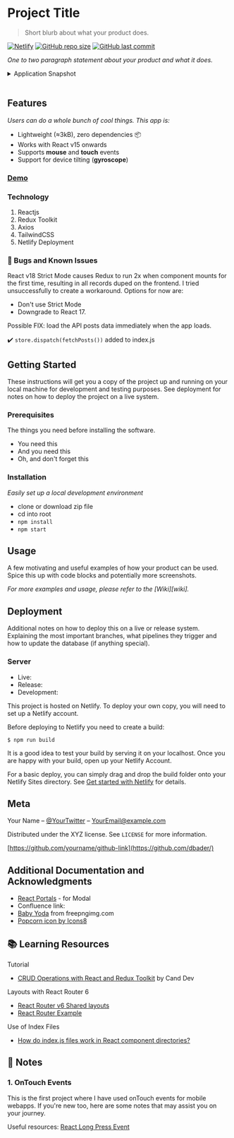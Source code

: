 # Project Title
> Short blurb about what your product does.

[![Netlify][netlify-img]][netlify-url]
[![GitHub repo size][github-img]][github-url]
[![GitHub last commit][github-commit]][github-url]

<!-- Badges to Add: Netlify build, twitter, license? -->

_One to two paragraph statement about your product and what it does._

<details>
<summary>Application Snapshot</summary>
### [Application Snapshot]()
<!-- <p align="center">
  <img src="src/assets/rtk-todoodles.png" alt="Redux Toolkit with TailwindCSS Todo App" width="700">
</p> -->
</details>

</br>

## Features

_Users can do a whole bunch of cool things. This app is:_
- Lightweight (≈3kB), zero dependencies 📦
- Works with React v15 onwards
- Supports **mouse** and **touch** events
- Support for device tilting (**gyroscope**)

### [Demo](https://friendly-redux-shopping-cart.netlify.app/)

### Technology

  1. Reactjs
  2. Redux Toolkit
  3. Axios
  4. TailwindCSS
  5. Netlify Deployment

### :lady_beetle: Bugs and Known Issues

React v18 Strict Mode causes Redux to run 2x when component mounts for the first time, resulting in all records duped on the frontend. I tried unsuccessfully to create a workaround. Options for now are:
  - Don't use Strict Mode
  - Downgrade to React 17.

Possible FIX: load the API posts data immediately when the app loads.

   :heavy_check_mark: `store.dispatch(fetchPosts())` added to index.js

## Getting Started

These instructions will get you a copy of the project up and running on your local machine for development and testing purposes. See deployment for notes on how to deploy the project on a live system.

### Prerequisites

The things you need before installing the software.

* You need this
* And you need this
* Oh, and don't forget this

### Installation

_Easily set up a local development environment_

 - clone or download zip file
 - cd into root
 - `npm install`
 - `npm start`


## Usage

A few motivating and useful examples of how your product can be used. Spice this up with code blocks and potentially more screenshots.

_For more examples and usage, please refer to the [Wiki][wiki]._

## Deployment

Additional notes on how to deploy this on a live or release system. Explaining the most important branches, what pipelines they trigger and how to update the database (if anything special).

### Server

* Live:
* Release:
* Development:

This project is hosted on Netlify. To deploy your own copy, you will need to set up a Netlify account.

Before deploying to Netlify you need to create a build:

```
$ npm run build
```

It is a good idea to test your build by serving it on your localhost. Once you are happy with your build, open up your Netlify Account.

For a basic deploy, you can simply drag and drop the build folder onto your Netlify Sites directory. See [Get started with Netlify](https://docs.netlify.com/get-started/) for details.

## Meta

Your Name – [@YourTwitter](https://twitter.com/dbader_org) – YourEmail@example.com

Distributed under the XYZ license. See ``LICENSE`` for more information.

[https://github.com/yourname/github-link](https://github.com/dbader/)


## Additional Documentation and Acknowledgments

* [React Portals](https://reactjs.org/docs/portals.html) - for Modal
* Confluence link:
* [Baby Yoda](https://freepngimg.com/png/99068-cute-star-wars-photos-baby-yoda/download) from freepngimg.com
* [Popcorn icon by Icons8](https://icons8.com/icons/set/popcorn)

## :books: Learning Resources

Tutorial
   - [CRUD Operations with React and Redux Toolkit](https://www.youtube.com/watch?v=SgnlgEEkqSo) by Cand Dev

Layouts with React Router 6
   - [React Router v6 Shared layouts](https://stackoverflow.com/questions/70236929/react-router-v6-shared-layouts)
   - [React Router Example](https://stackblitz.com/github/remix-run/react-router/tree/main/examples/basic?file=src%2FApp.tsx)

Use of Index Files
   - [How do index.js files work in React component directories?](https://stackoverflow.com/questions/44092341/how-do-index-js-files-work-in-react-component-directories)


## :memo: Notes

### 1. OnTouch Events
This is the first project where I have used onTouch events for mobile webapps. If you're new too, here are some notes that may assist you on your journey.

Useful resources: [React Long Press Event](https://stackoverflow.com/questions/48048957/react-long-press-event)


<!-- Markdown link & img dfn's -->
[github-img]: https://img.shields.io/github/repo-size/lisawagner/rtk-tailwind-todo?logo=github&style=flat-square
[github-url]: https://github.com/lisawagner/rtk-tailwind-todo
[github-commit]: https://img.shields.io/github/last-commit/lisawagner/rtk-tailwind-todo?logo=github&style=flat-square

[netlify-img]: https://img.shields.io/netlify/8f53362b-5385-445d-bff8-fbf44086fa13?style=flat-square
[netlify-url]: https://todoodles-redux-toolkit-tailwind-app.netlify.app/